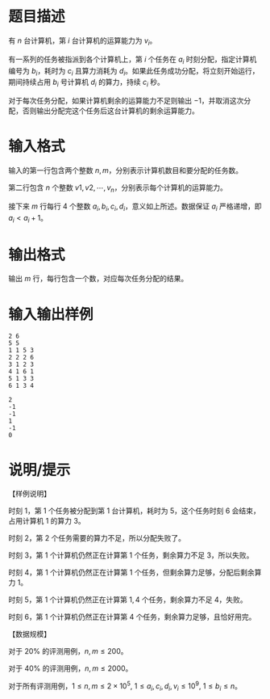 # 题目描述

有 $n$ 台计算机，第 $i$ 台计算机的运算能力为 $v_i$。

有一系列的任务被指派到各个计算机上，第 $i$ 个任务在 $a_i$ 时刻分配，指定计算机编号为 $b_i$，耗时为 $c_i$ 且算力消耗为 $d_i$。如果此任务成功分配，将立刻开始运行，期间持续占用 $b_i$ 号计算机 $d_i$ 的算力，持续 $c_i$ 秒。

对于每次任务分配，如果计算机剩余的运算能力不足则输出 $-1$，并取消这次分配，否则输出分配完这个任务后这台计算机的剩余运算能力。

# 输入格式

输入的第一行包含两个整数 $n,m$，分别表示计算机数目和要分配的任务数。

第二行包含 $n$ 个整数 $v1,v2,\cdots,v_n$，分别表示每个计算机的运算能力。

接下来 $m$ 行每行 $4$ 个整数 $a_i,b_i,c_i,d_i$，意义如上所述。数据保证 $a_i$ 严格递增，即 $a_i<a_i+1$。

# 输出格式

输出 $m$ 行，每行包含一个数，对应每次任务分配的结果。

# 输入输出样例

```input1
2 6
5 5
1 1 5 3
2 2 2 6
3 1 2 3
4 1 6 1
5 1 3 3
6 1 3 4
```

```output1
2
-1
-1
1
-1
0
```

# 说明/提示

【样例说明】

时刻 $1$，第 $1$ 个任务被分配到第 $1$ 台计算机，耗时为 $5$，这个任务时刻 $6$ 会结束，占用计算机 $1$ 的算力 $3$。

时刻 $2$，第 $2$ 个任务需要的算力不足，所以分配失败了。

时刻 $3$，第 $1$ 个计算机仍然正在计算第 $1$ 个任务，剩余算力不足 $3$，所以失败。

时刻 $4$，第 $1$ 个计算机仍然正在计算第 $1$ 个任务，但剩余算力足够，分配后剩余算力 $1$。

时刻 $5$，第 $1$ 个计算机仍然正在计算第 $1,4$ 个任务，剩余算力不足 $4$，失败。

时刻 $6$，第 $1$ 个计算机仍然正在计算第 $4$ 个任务，剩余算力足够，且恰好用完。

【数据规模】

对于 $20 \%$ 的评测用例，$n,m \leq 200$。

对于 $40 \%$ 的评测用例，$n,m \leq 2000$。

对于所有评测用例，$1 \leq n,m \leq 2 \times {10}^5,~1 \leq a_i,c_i,d_i,v_i \leq {10}^9,~1 \leq b_i \leq n$。
